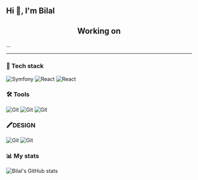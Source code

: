 ## Hi 👋, I'm Bilal

<h2 align="center">Working on</h2>

...

----

### 🧰 Tech stack

![Symfony](https://img.shields.io/badge/-Symfony-101010?style=for-the-badge&logo=Symfony&logoColor=white)
![React](https://img.shields.io/badge/-React-101010?style=for-the-badge&logo=React&logoColor=white)
![React](https://img.shields.io/badge/-Angular-101010?style=for-the-badge&logo=Angular&logoColor=white)

### 🛠️ Tools
![Git](https://img.shields.io/badge/-Git-101010?style=for-the-badge&logo=git&logoColor=white)
![Git](https://img.shields.io/badge/-VSCode-101010?style=for-the-badge&logo=visualstudiocode&logoColor=white)
![Git](https://img.shields.io/badge/-JETBRAIN-101010?style=for-the-badge&logo=jetbrains&logoColor=white)

### 🖍️DESIGN
![Git](https://img.shields.io/badge/-FIGMA-101010?style=for-the-badge&logo=FIGMA&logoColor=white)
![Git](https://img.shields.io/badge/-adobe%20color-101010?style=for-the-badge&logo=adobe&logoColor=white)

### 📊 My stats
![Bilal's GitHub stats](https://github-readme-stats-sigma-five.vercel.app/api?username=0Mrbilal0&show_icons=true&theme=prussian)

<!--
**0Mrbilal0/0Mrbilal0** is a ✨ _special_ ✨ repository because its `README.md` (this file) appears on your GitHub profile.

Here are some ideas to get you started:

- 🔭 I’m currently working on ...
- 🌱 I’m currently learning ...
- 👯 I’m looking to collaborate on ...
- 🤔 I’m looking for help with ...
- 💬 Ask me about ...
- 📫 How to reach me: ...
- 😄 Pronouns: ...
- ⚡ Fun fact: ...
-->
